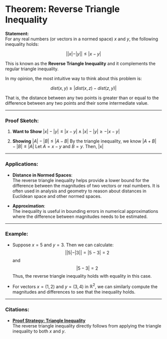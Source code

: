 # Theorem: Reverse Triangle Inequality

**Statement:**  
For any real numbers (or vectors in a normed space) $x$ and $y$, the following inequality holds:

$$
||x| - |y|| \leq |x - y|
$$

This is known as the **Reverse Triangle Inequality** and it complements the regular triangle inequality.

In my opinion, the most intuitive way to think about this problem is: 

$$dist(x, y) \geq |dist(x, z) - dist(z, y)|$$

That is, the distance between any two points is greater than or equal to the difference between any two points and their some intermediate value.

---

### Proof Sketch:

1. **Want to Show** $|x| - |y| \leq |x - y| \land |x| - |y| \geq -|x - y|$

2. **Showing** $|A| - |B| \leq |A - B|$
By the triangle inequality, we know $|A + B| - |B| \leq  |A|$
Let $A = x - y$ and $B = y$. Then, |x| 

---

### Applications:

- **Distance in Normed Spaces**:  
  The reverse triangle inequality helps provide a lower bound for the difference between the magnitudes of two vectors or real numbers. It is often used in analysis and geometry to reason about distances in Euclidean space and other normed spaces.

- **Approximation**:  
  The inequality is useful in bounding errors in numerical approximations where the difference between magnitudes needs to be estimated.

---

### Example:

- Suppose $x = 5$ and $y = 3$. Then we can calculate:
  $$
  ||5| - |3|| = |5 - 3| = 2
  $$
  and
  $$
  |5 - 3| = 2
  $$
  Thus, the reverse triangle inequality holds with equality in this case.

- For vectors $x = (1, 2)$ and $y = (3, 4)$ in $\mathbb{R}^2$, we can similarly compute the magnitudes and differences to see that the inequality holds.

---

### Citations:
- **[Proof Strategy: Triangle Inequality](./TriangleInequality.md)**  
  The reverse triangle inequality directly follows from applying the triangle inequality to both $x$ and $y$.
